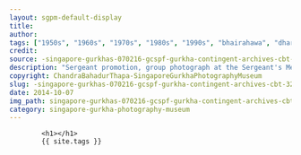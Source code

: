 ```yaml
---
layout: sgpm-default-display
title: 
author: 
tags: ["1950s", "1960s", "1970s", "1980s", "1990s", "bhairahawa", "dharan", "gurkhas", "kathmandu", "nepal", "pokhara", "singapore", "singapore gurkha archive", "singapore gurkha old photographs", "singapore gurkha photography museum", "singapore gurkhas"]
credit: 
source: -singapore-gurkhas-070216-gcspf-gurkha-contingent-archives-cbt-32
description: "Sergeant promotion, group photograph at the Sergeant's Mess. Date: Unknown."
copyright: ChandraBahadurThapa-SingaporeGurkhaPhotographyMuseum
slug: -singapore-gurkhas-070216-gcspf-gurkha-contingent-archives-cbt-32
date: 2014-10-07
img_path: singapore-gurkhas-070216-gcspf-gurkha-contingent-archives-cbt-32.jpg
category: singapore-gurkha-photography-museum
---
```

	 		

	 		<h1></h1>
	 		{{ site.tags }}
	 		
